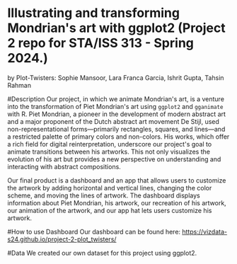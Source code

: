 # Illustrating and transforming Mondrian's art with ggplot2 (Project 2 repo for STA/ISS 313 - Spring 2024.)
by Plot-Twisters: Sophie Mansoor, Lara Franca Garcia, Ishrit Gupta, Tahsin Rahman


#Description
Our project, in which we animate Mondrian's art, is a venture into the transformation of Piet Mondrian's art using `ggplot2` and `gganimate` with R. Piet Mondrian, a pioneer in the development of modern abstract art and a major proponent of the Dutch abstract art movement De Stijl, used non-representational forms—primarily rectangles, squares, and lines—and a restricted palette of primary colors and non-colors. His works, which offer a rich field for digital reinterpretation, underscore our project's goal to animate transitions between his artworks. This not only visualizes the evolution of his art but provides a new perspective on understanding and interacting with abstract compositions.

Our final product is a dashboard and an app that allows users to customize the artwork by adding horizontal and vertical lines, changing the color scheme, and moving the lines of artwork. The dashboard displays information about Piet Mondrian, his artwork, our recreation of his artwork, our animation of the artwork, and our app hat lets users customize his artwork.

#How to use Dashboard
Our dashboard can be found here: https://vizdata-s24.github.io/project-2-plot_twisters/


#Data
We created our own dataset for this project using ggplot2.